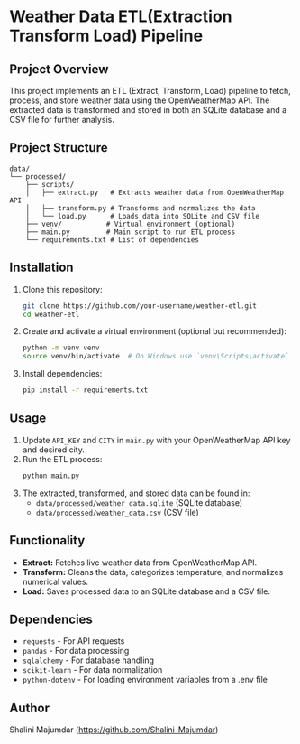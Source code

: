 # Weather Data ETL(Extraction Transform Load) Pipeline

## Project Overview
This project implements an ETL (Extract, Transform, Load) pipeline to fetch, process, and store weather data using the OpenWeatherMap API. The extracted data is transformed and stored in both an SQLite database and a CSV file for further analysis.

## Project Structure
```
data/
└── processed/
    ├── scripts/
    │   ├── extract.py   # Extracts weather data from OpenWeatherMap API
    │   ├── transform.py # Transforms and normalizes the data
    │   └── load.py      # Loads data into SQLite and CSV file
    ├── venv/           # Virtual environment (optional)
    ├── main.py         # Main script to run ETL process
    └── requirements.txt # List of dependencies
```

## Installation
1. Clone this repository:
   ```sh
   git clone https://github.com/your-username/weather-etl.git
   cd weather-etl
   ```
2. Create and activate a virtual environment (optional but recommended):
   ```sh
   python -m venv venv
   source venv/bin/activate  # On Windows use `venv\Scripts\activate`
   ```
3. Install dependencies:
   ```sh
   pip install -r requirements.txt
   ```

## Usage
1. Update `API_KEY` and `CITY` in `main.py` with your OpenWeatherMap API key and desired city.
2. Run the ETL process:
   ```sh
   python main.py
   ```
3. The extracted, transformed, and stored data can be found in:
   - `data/processed/weather_data.sqlite` (SQLite database)
   - `data/processed/weather_data.csv` (CSV file)

## Functionality
- **Extract:** Fetches live weather data from OpenWeatherMap API.
- **Transform:** Cleans the data, categorizes temperature, and normalizes numerical values.
- **Load:** Saves processed data to an SQLite database and a CSV file.

## Dependencies
- `requests` - For API requests
- `pandas` - For data processing
- `sqlalchemy` - For database handling
- `scikit-learn` - For data normalization
- `python-dotenv` - For loading environment variables from a .env file

## Author
Shalini Majumdar (https://github.com/Shalini-Majumdar)

